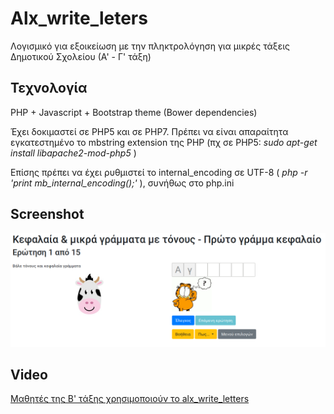 # Alx_write_leters

Λογισμικό για εξοικείωση με την πληκτρολόγηση για μικρές τάξεις Δημοτικού Σχολείου (Α' - Γ' τάξη)

## Τεχνολογία

PHP + Javascript + Bootstrap theme (Bower dependencies)

Έχει δοκιμαστεί σε PHP5 και σε PHP7. Πρέπει να είναι απαραίτητα εγκατεστημένο το mbstring extension της PHP (πχ σε PHP5: *sudo apt-get install libapache2-mod-php5* )

Επίσης πρέπει να έχει ρυθμιστεί το internal_encoding σε UTF-8 ( *php -r 'print mb_internal_encoding();'* ), συνήθως στο php.ini

## Screenshot

![alx_write_letters screenshot](screenshot.png)


## Video

[Μαθητές της Β' τάξης χρησιμοποιούν το alx_write_letters](https://www.youtube.com/watch?v=my35545DWLI)


